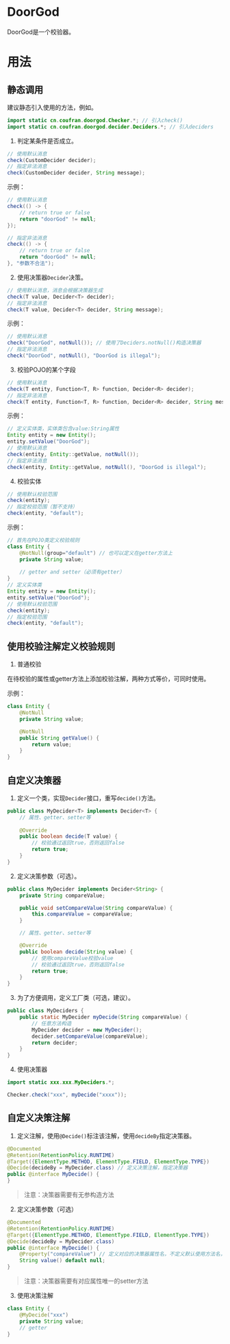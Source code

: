 # DoorGod
DoorGod是一个校验器。

# 用法
## 静态调用
建议静态引入使用的方法，例如。
```java
import static cn.coufran.doorgod.Checker.*; // 引入check()
import static cn.coufran.doorgod.decider.Deciders.*; // 引入deciders
```
1. 判定某条件是否成立。
```java
// 使用默认消息
check(CustomDecider decider);
// 指定非法消息
check(CustomDecider decider, String message);
```
示例：
```java
// 使用默认消息
check(() -> {
    // return true or false
    return "doorGod" != null;
});

// 指定非法消息
check(() -> {
    // return true or false
    return "doorGod" != null;
}, "参数不合法");
```
2. 使用决策器``Decider``决策。
```java
// 使用默认消息，消息会根据决策器生成
check(T value, Decider<T> decider);
// 指定非法消息
check(T value, Decider<T> decider, String message);
```
示例：
```java
// 使用默认消息
check("DoorGod", notNull()); // 使用了Deciders.notNull()构造决策器
// 指定非法消息
check("DoorGod", notNull(), "DoorGod is illegal");
```
3. 校验POJO的某个字段
```java
// 使用默认消息
check(T entity, Function<T, R> function, Decider<R> decider);
// 指定非法消息
check(T entity, Function<T, R> function, Decider<R> decider, String message);
```
示例：
```java
// 定义实体类，实体类包含value:String属性
Entity entity = new Entity();
entity.setValue("DoorGod");
// 使用默认消息
check(entity, Entity::getValue, notNull());
// 指定非法消息
check(entity, Entity::getValue, notNull(), "DoorGod is illegal");
```
4. 校验实体
```java
// 使用默认校验范围
check(entity);
// 指定校验范围（暂不支持）
check(entity, "default");
```
示例：
```java
// 首先在POJO类定义校验规则
class Entity {
    @NotNull(group="default") // 也可以定义在getter方法上
    private String value;
    
    // getter and setter（必须有getter）
}
// 定义实体类
Entity entity = new Entity();
entity.setValue("DoorGod");
// 使用默认校验范围
check(entity);
// 指定校验范围
check(entity, "default");
```
## 使用校验注解定义校验规则
1. 普通校验

在待校验的属性或getter方法上添加校验注解，两种方式等价，可同时使用。

示例：
```java
class Entity {
    @NotNull
    private String value;

    @NotNull
    public String getValue() {
        return value;
    }
}
```
## 自定义决策器
1. 定义一个类，实现``Decider``接口，重写``decide()``方法。
```java
public class MyDecider<T> implements Decider<T> {
    // 属性、getter、setter等
    
    @Override
    public boolean decide(T value) {
        // 校验通过返回true，否则返回false
        return true;
    }
}
```
2. 定义决策参数（可选）。
```java
public class MyDecider implements Decider<String> {
    private String compareValue;

    public void setCompareValue(String compareValue) {
        this.compareValue = compareValue;
    }

    // 属性、getter、setter等

    @Override
    public boolean decide(String value) {
        // 使用compareValue校验value
        // 校验通过返回true，否则返回false
        return true;
    }
}
```
3. 为了方便调用，定义工厂类（可选，建议）。
```java
public class MyDeciders {
    public static MyDecider myDecide(String compareValue) {
        // 任意方法构造
        MyDecider decider = new MyDecider();
        decider.setCompareValue(compareValue);
        return decider;
    }
}
```
4. 使用决策器
```java
import static xxx.xxx.MyDeciders.*;

Checker.check("xxx", myDecide("xxxx"));
```

## 自定义决策注解
1. 定义注解，使用``@Decide()``标注该注解，使用``decideBy``指定决策器。
```java
@Documented
@Retention(RetentionPolicy.RUNTIME)
@Target({ElementType.METHOD, ElementType.FIELD, ElementType.TYPE})
@Decide(decideBy = MyDecider.class) // 定义决策注解，指定决策器
public @interface MyDecide() {
}
```
> 注意：决策器需要有无参构造方法
2. 定义决策参数（可选）
```java
@Documented
@Retention(RetentionPolicy.RUNTIME)
@Target({ElementType.METHOD, ElementType.FIELD, ElementType.TYPE})
@Decide(decideBy = MyDecider.class)
public @interface MyDecide() {
    @Property("compareValue") // 定义对应的决策器属性名，不定义默认使用方法名，即value
    String value() default null;
}
```
> 注意：决策器需要有对应属性唯一的setter方法
3. 使用决策注解
```java
class Entity {
    @MyDecide("xxx")
    private String value;
    // getter
}
```
